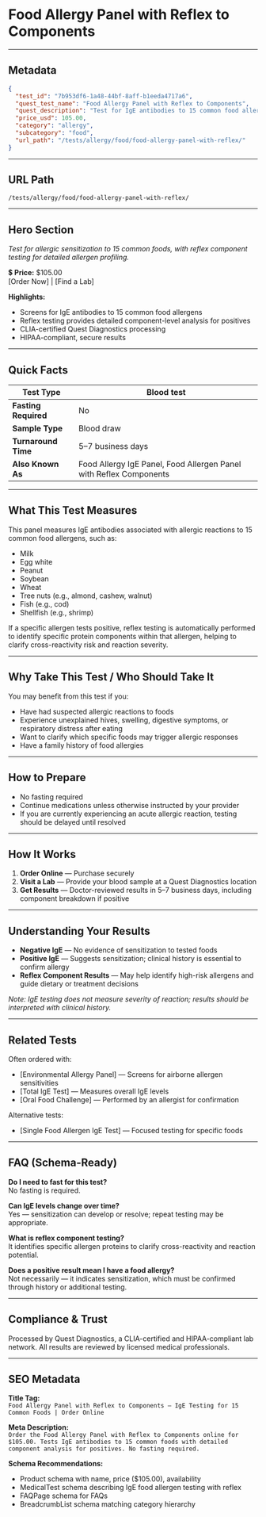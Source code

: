 # Food Allergy Panel with Reflex to Components

---

## Metadata
```json
{
  "test_id": "7b953df6-1a48-44bf-8aff-b1eeda4717a6",
  "quest_test_name": "Food Allergy Panel with Reflex to Components",
  "quest_description": "Test for IgE antibodies to 15 common food allergens.",
  "price_usd": 105.00,
  "category": "allergy",
  "subcategory": "food",
  "url_path": "/tests/allergy/food/food-allergy-panel-with-reflex/"
}
```

---

## URL Path
`/tests/allergy/food/food-allergy-panel-with-reflex/`

---

## Hero Section
_Test for allergic sensitization to 15 common foods, with reflex component testing for detailed allergen profiling._

💲 **Price:** $105.00  
[Order Now] | [Find a Lab]

**Highlights:**
- Screens for IgE antibodies to 15 common food allergens
- Reflex testing provides detailed component-level analysis for positives
- CLIA-certified Quest Diagnostics processing
- HIPAA-compliant, secure results

---

## Quick Facts
| **Test Type**         | Blood test |
|----------------------|------------|
| **Fasting Required** | No |
| **Sample Type**      | Blood draw |
| **Turnaround Time**  | 5–7 business days |
| **Also Known As**    | Food Allergy IgE Panel, Food Allergen Panel with Reflex Components |

---

## What This Test Measures
This panel measures IgE antibodies associated with allergic reactions to 15 common food allergens, such as:
- Milk
- Egg white
- Peanut
- Soybean
- Wheat
- Tree nuts (e.g., almond, cashew, walnut)
- Fish (e.g., cod)
- Shellfish (e.g., shrimp)

If a specific allergen tests positive, reflex testing is automatically performed to identify specific protein components within that allergen, helping to clarify cross-reactivity risk and reaction severity.

---

## Why Take This Test / Who Should Take It
You may benefit from this test if you:
- Have had suspected allergic reactions to foods
- Experience unexplained hives, swelling, digestive symptoms, or respiratory distress after eating
- Want to clarify which specific foods may trigger allergic responses
- Have a family history of food allergies

---

## How to Prepare
- No fasting required  
- Continue medications unless otherwise instructed by your provider  
- If you are currently experiencing an acute allergic reaction, testing should be delayed until resolved

---

## How It Works
1. **Order Online** — Purchase securely  
2. **Visit a Lab** — Provide your blood sample at a Quest Diagnostics location  
3. **Get Results** — Doctor-reviewed results in 5–7 business days, including component breakdown if positive

---

## Understanding Your Results
- **Negative IgE** — No evidence of sensitization to tested foods  
- **Positive IgE** — Suggests sensitization; clinical history is essential to confirm allergy  
- **Reflex Component Results** — May help identify high-risk allergens and guide dietary or treatment decisions

*Note: IgE testing does not measure severity of reaction; results should be interpreted with clinical history.*

---

## Related Tests
Often ordered with:
- [Environmental Allergy Panel] — Screens for airborne allergen sensitivities  
- [Total IgE Test] — Measures overall IgE levels  
- [Oral Food Challenge] — Performed by an allergist for confirmation

Alternative tests:
- [Single Food Allergen IgE Test] — Focused testing for specific foods

---

## FAQ (Schema-Ready)
**Do I need to fast for this test?**  
No fasting is required.

**Can IgE levels change over time?**  
Yes — sensitization can develop or resolve; repeat testing may be appropriate.

**What is reflex component testing?**  
It identifies specific allergen proteins to clarify cross-reactivity and reaction potential.

**Does a positive result mean I have a food allergy?**  
Not necessarily — it indicates sensitization, which must be confirmed through history or additional testing.

---

## Compliance & Trust
Processed by Quest Diagnostics, a CLIA-certified and HIPAA-compliant lab network. All results are reviewed by licensed medical professionals.

---

## SEO Metadata
**Title Tag:**  
`Food Allergy Panel with Reflex to Components – IgE Testing for 15 Common Foods | Order Online`

**Meta Description:**  
`Order the Food Allergy Panel with Reflex to Components online for $105.00. Tests IgE antibodies to 15 common foods with detailed component analysis for positives. No fasting required.`

**Schema Recommendations:**
- Product schema with name, price ($105.00), availability
- MedicalTest schema describing IgE food allergen testing with reflex
- FAQPage schema for FAQs
- BreadcrumbList schema matching category hierarchy
